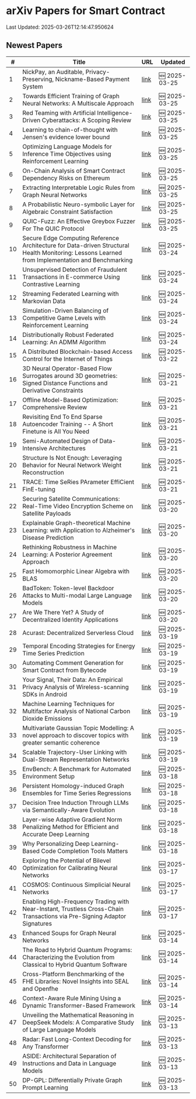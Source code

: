 # arXiv Papers for Smart Contract

Last Updated: 2025-03-26T12:14:47.950624

## Newest Papers

|\#|Title|URL|Updated|
|---|---|---|---|
|1|NickPay, an Auditable, Privacy-Preserving, Nickname-Based Payment System|[link](http://arxiv.org/abs/2503.19872v1)|🆕 2025-03-25|
|2|Towards Efficient Training of Graph Neural Networks: A Multiscale Approach|[link](http://arxiv.org/abs/2503.19666v1)|🆕 2025-03-25|
|3|Red Teaming with Artificial Intelligence-Driven Cyberattacks: A Scoping Review|[link](http://arxiv.org/abs/2503.19626v1)|🆕 2025-03-25|
|4|Learning to chain-of-thought with Jensen's evidence lower bound|[link](http://arxiv.org/abs/2503.19618v1)|🆕 2025-03-25|
|5|Optimizing Language Models for Inference Time Objectives using Reinforcement Learning|[link](http://arxiv.org/abs/2503.19595v1)|🆕 2025-03-25|
|6|On-Chain Analysis of Smart Contract Dependency Risks on Ethereum|[link](http://arxiv.org/abs/2503.19548v1)|🆕 2025-03-25|
|7|Extracting Interpretable Logic Rules from Graph Neural Networks|[link](http://arxiv.org/abs/2503.19476v1)|🆕 2025-03-25|
|8|A Probabilistic Neuro-symbolic Layer for Algebraic Constraint Satisfaction|[link](http://arxiv.org/abs/2503.19466v1)|🆕 2025-03-25|
|9|QUIC-Fuzz: An Effective Greybox Fuzzer For The QUIC Protocol|[link](http://arxiv.org/abs/2503.19402v1)|🆕 2025-03-25|
|10|Secure Edge Computing Reference Architecture for Data-driven Structural Health Monitoring: Lessons Learned from Implementation and Benchmarking|[link](http://arxiv.org/abs/2503.18857v1)|🆕 2025-03-24|
|11|Unsupervised Detection of Fraudulent Transactions in E-commerce Using Contrastive Learning|[link](http://arxiv.org/abs/2503.18841v1)|🆕 2025-03-24|
|12|Streaming Federated Learning with Markovian Data|[link](http://arxiv.org/abs/2503.18807v1)|🆕 2025-03-24|
|13|Simulation-Driven Balancing of Competitive Game Levels with Reinforcement Learning|[link](http://arxiv.org/abs/2503.18748v1)|🆕 2025-03-24|
|14|Distributionally Robust Federated Learning: An ADMM Algorithm|[link](http://arxiv.org/abs/2503.18436v1)|🆕 2025-03-24|
|15|A Distributed Blockchain-based Access Control for the Internet of Things|[link](http://arxiv.org/abs/2503.17873v1)|🆕 2025-03-22|
|16|3D Neural Operator-Based Flow Surrogates around 3D geometries: Signed Distance Functions and Derivative Constraints|[link](http://arxiv.org/abs/2503.17289v1)|🆕 2025-03-21|
|17|Offline Model-Based Optimization: Comprehensive Review|[link](http://arxiv.org/abs/2503.17286v1)|🆕 2025-03-21|
|18|Revisiting End To End Sparse Autoencoder Training -- A Short Finetune is All You Need|[link](http://arxiv.org/abs/2503.17272v1)|🆕 2025-03-21|
|19|Semi-Automated Design of Data-Intensive Architectures|[link](http://arxiv.org/abs/2503.17259v1)|🆕 2025-03-21|
|20|Structure Is Not Enough: Leveraging Behavior for Neural Network Weight Reconstruction|[link](http://arxiv.org/abs/2503.17138v1)|🆕 2025-03-21|
|21|TRACE: Time SeRies PArameter EffiCient FinE-tuning|[link](http://arxiv.org/abs/2503.16991v1)|🆕 2025-03-21|
|22|Securing Satellite Communications: Real-Time Video Encryption Scheme on Satellite Payloads|[link](http://arxiv.org/abs/2503.16287v1)|🆕 2025-03-20|
|23|Explainable Graph-theoretical Machine Learning: with Application to Alzheimer's Disease Prediction|[link](http://arxiv.org/abs/2503.16286v1)|🆕 2025-03-20|
|24|Rethinking Robustness in Machine Learning: A Posterior Agreement Approach|[link](http://arxiv.org/abs/2503.16271v1)|🆕 2025-03-20|
|25|Fast Homomorphic Linear Algebra with BLAS|[link](http://arxiv.org/abs/2503.16080v1)|🆕 2025-03-20|
|26|BadToken: Token-level Backdoor Attacks to Multi-modal Large Language Models|[link](http://arxiv.org/abs/2503.16023v1)|🆕 2025-03-20|
|27|Are We There Yet? A Study of Decentralized Identity Applications|[link](http://arxiv.org/abs/2503.15964v1)|🆕 2025-03-20|
|28|Acurast: Decentralized Serverless Cloud|[link](http://arxiv.org/abs/2503.15654v1)|🆕 2025-03-19|
|29|Temporal Encoding Strategies for Energy Time Series Prediction|[link](http://arxiv.org/abs/2503.15456v1)|🆕 2025-03-19|
|30|Automating Comment Generation for Smart Contract from Bytecode|[link](http://arxiv.org/abs/2503.15270v1)|🆕 2025-03-19|
|31|Your Signal, Their Data: An Empirical Privacy Analysis of Wireless-scanning SDKs in Android|[link](http://arxiv.org/abs/2503.15238v1)|🆕 2025-03-19|
|32|Machine Learning Techniques for Multifactor Analysis of National Carbon Dioxide Emissions|[link](http://arxiv.org/abs/2503.15574v1)|🆕 2025-03-19|
|33|Multivariate Gaussian Topic Modelling: A novel approach to discover topics with greater semantic coherence|[link](http://arxiv.org/abs/2503.15036v1)|🆕 2025-03-19|
|34|Scalable Trajectory-User Linking with Dual-Stream Representation Networks|[link](http://arxiv.org/abs/2503.15002v1)|🆕 2025-03-19|
|35|EnvBench: A Benchmark for Automated Environment Setup|[link](http://arxiv.org/abs/2503.14443v1)|🆕 2025-03-18|
|36|Persistent Homology-induced Graph Ensembles for Time Series Regressions|[link](http://arxiv.org/abs/2503.14240v1)|🆕 2025-03-18|
|37|Decision Tree Induction Through LLMs via Semantically-Aware Evolution|[link](http://arxiv.org/abs/2503.14217v1)|🆕 2025-03-18|
|38|Layer-wise Adaptive Gradient Norm Penalizing Method for Efficient and Accurate Deep Learning|[link](http://arxiv.org/abs/2503.14205v1)|🆕 2025-03-18|
|39|Why Personalizing Deep Learning-Based Code Completion Tools Matters|[link](http://arxiv.org/abs/2503.14201v1)|🆕 2025-03-18|
|40|Exploring the Potential of Bilevel Optimization for Calibrating Neural Networks|[link](http://arxiv.org/abs/2503.13113v1)|🆕 2025-03-17|
|41|COSMOS: Continuous Simplicial Neural Networks|[link](http://arxiv.org/abs/2503.12919v1)|🆕 2025-03-17|
|42|Enabling High-Frequency Trading with Near-Instant, Trustless Cross-Chain Transactions via Pre-Signing Adaptor Signatures|[link](http://arxiv.org/abs/2503.12719v1)|🆕 2025-03-17|
|43|Enhanced Soups for Graph Neural Networks|[link](http://arxiv.org/abs/2503.11612v1)|🆕 2025-03-14|
|44|The Road to Hybrid Quantum Programs: Characterizing the Evolution from Classical to Hybrid Quantum Software|[link](http://arxiv.org/abs/2503.11450v1)|🆕 2025-03-14|
|45|Cross-Platform Benchmarking of the FHE Libraries: Novel Insights into SEAL and Openfhe|[link](http://arxiv.org/abs/2503.11216v1)|🆕 2025-03-14|
|46|Context-Aware Rule Mining Using a Dynamic Transformer-Based Framework|[link](http://arxiv.org/abs/2503.11125v1)|🆕 2025-03-14|
|47|Unveiling the Mathematical Reasoning in DeepSeek Models: A Comparative Study of Large Language Models|[link](http://arxiv.org/abs/2503.10573v1)|🆕 2025-03-13|
|48|Radar: Fast Long-Context Decoding for Any Transformer|[link](http://arxiv.org/abs/2503.10571v1)|🆕 2025-03-13|
|49|ASIDE: Architectural Separation of Instructions and Data in Language Models|[link](http://arxiv.org/abs/2503.10566v1)|🆕 2025-03-13|
|50|DP-GPL: Differentially Private Graph Prompt Learning|[link](http://arxiv.org/abs/2503.10544v1)|🆕 2025-03-13|
